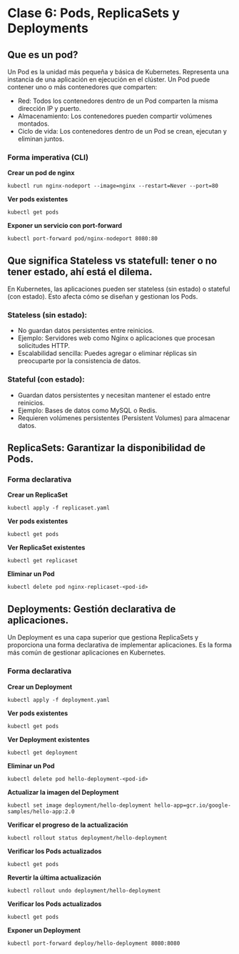 # Clase 6: Pods, ReplicaSets y Deployments

## Que es un pod?

Un Pod es la unidad más pequeña y básica de Kubernetes. Representa una instancia de una aplicación en ejecución en el clúster. Un Pod puede contener uno o más contenedores que comparten:

- Red: Todos los contenedores dentro de un Pod comparten la misma dirección IP y puerto.
- Almacenamiento: Los contenedores pueden compartir volúmenes montados.
- Ciclo de vida: Los contenedores dentro de un Pod se crean, ejecutan y eliminan juntos.

### Forma imperativa (CLI)

**Crear un pod de nginx**

```shell
kubectl run nginx-nodeport --image=nginx --restart=Never --port=80
```

**Ver pods existentes**

```shell
kubectl get pods
```

**Exponer un servicio con port-forward**

```shell
kubectl port-forward pod/nginx-nodeport 8080:80
```

## Que significa Stateless vs statefull: tener o no tener estado, ahí está el dilema.

En Kubernetes, las aplicaciones pueden ser stateless (sin estado) o stateful (con estado). Esto afecta cómo se diseñan y gestionan los Pods.

### Stateless (sin estado):
- No guardan datos persistentes entre reinicios.
- Ejemplo: Servidores web como Nginx o aplicaciones que procesan solicitudes HTTP.
- Escalabilidad sencilla: Puedes agregar o eliminar réplicas sin preocuparte por la consistencia de datos.

### Stateful (con estado):
- Guardan datos persistentes y necesitan mantener el estado entre reinicios.
- Ejemplo: Bases de datos como MySQL o Redis.
- Requieren volúmenes persistentes (Persistent Volumes) para almacenar datos.

## ReplicaSets: Garantizar la disponibilidad de Pods.

### Forma declarativa

**Crear un ReplicaSet**

```shell
kubectl apply -f replicaset.yaml
```

**Ver pods existentes**

```shell
kubectl get pods
```

**Ver ReplicaSet existentes**

```shell
kubectl get replicaset
```

**Eliminar un Pod**

```shell
kubectl delete pod nginx-replicaset-<pod-id>
```

## Deployments: Gestión declarativa de aplicaciones.

Un Deployment es una capa superior que gestiona ReplicaSets y proporciona una forma declarativa de implementar aplicaciones. Es la forma más común de gestionar aplicaciones en Kubernetes.

### Forma declarativa

**Crear un Deployment**

```shell
kubectl apply -f deployment.yaml
```

**Ver pods existentes**

```shell
kubectl get pods
```

**Ver Deployment existentes**

```shell
kubectl get deployment
```

**Eliminar un Pod**

```shell
kubectl delete pod hello-deployment-<pod-id>
```

**Actualizar la imagen del Deployment**

```shell
kubectl set image deployment/hello-deployment hello-app=gcr.io/google-samples/hello-app:2.0
```

**Verificar el progreso de la actualización**

```shell
kubectl rollout status deployment/hello-deployment
```

**Verificar los Pods actualizados**

```shell
kubectl get pods
```

**Revertir la última actualización**

```shell
kubectl rollout undo deployment/hello-deployment
```

**Verificar los Pods actualizados**

```shell
kubectl get pods
```

**Exponer un Deployment**

```shell
kubectl port-forward deploy/hello-deployment 8080:8080
```







